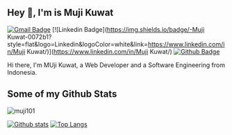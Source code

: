 <!--
**muji101/muji101** is a ✨ _special_ ✨ repository because its `README.md` (this file) appears on your GitHub profile.

Here are some ideas to get you started:

- 🔭 I’m currently working on ...
- 🌱 I’m currently learning ...
- 👯 I’m looking to collaborate on ...
- 🤔 I’m looking for help with ...
- 💬 Ask me about ...
- 📫 How to reach me: ...
- 😄 Pronouns: ...
- ⚡ Fun fact: ...
-->

## Hey 👋, I'm is Muji Kuwat
[![Gmail Badge](https://img.shields.io/badge/-mujikuwat91@gmail.com-c14438?style=flat&logo=Gmail&logoColor=white&link=mailto:mujikuwat91@gmail.com)](mailto:mujikuwat91@gmail.com) 
[![Linkedin Badge](https://img.shields.io/badge/-Muji Kuwat-0072b1?style=flat&logo=Linkedin&logoColor=white&link=https://www.linkedin.com/in/Muji Kuwat/)](https://www.linkedin.com/in/Muji Kuwat/) [![Github Badge](https://img.shields.io/badge/-muji101-grey?style=flat&logo=github&logoColor=white&link=https://github.com/muji101/)](https://www.github.com/muji101/) <p align='left'> Hi there, I'm MUji Kuwat, a Web Developer and a Software Engineering from Indonesia.</p>
## Some of my Github Stats
<p align=left> <img src=https://komarev.com/ghpvc/?username=muji101 alt=muji101 /> </p>

[![Github stats](https://github-readme-stats.vercel.app/api?username=muji101&show_icons=true&include_all_commits=true)](https://github.com/muji101/github-readme-stats)
[![Top Langs](https://github-readme-stats.vercel.app/api/top-langs/?username=muji101&layout=compact)](https://github.com/muji101/github-readme-stats)
